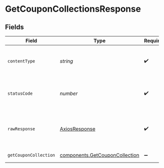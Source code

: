 # GetCouponCollectionsResponse


## Fields

| Field                                                                            | Type                                                                             | Required                                                                         | Description                                                                      |
| -------------------------------------------------------------------------------- | -------------------------------------------------------------------------------- | -------------------------------------------------------------------------------- | -------------------------------------------------------------------------------- |
| `contentType`                                                                    | *string*                                                                         | :heavy_check_mark:                                                               | HTTP response content type for this operation                                    |
| `statusCode`                                                                     | *number*                                                                         | :heavy_check_mark:                                                               | HTTP response status code for this operation                                     |
| `rawResponse`                                                                    | [AxiosResponse](https://axios-http.com/docs/res_schema)                          | :heavy_check_mark:                                                               | Raw HTTP response; suitable for custom response parsing                          |
| `getCouponCollection`                                                            | [components.GetCouponCollection](../../models/components/getcouponcollection.md) | :heavy_minus_sign:                                                               | Coupon collections                                                               |